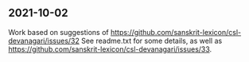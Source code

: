 ## 2021-10-02
Work based on suggestions of https://github.com/sanskrit-lexicon/csl-devanagari/issues/32
See readme.txt for some details, as well as https://github.com/sanskrit-lexicon/csl-devanagari/issues/33.

